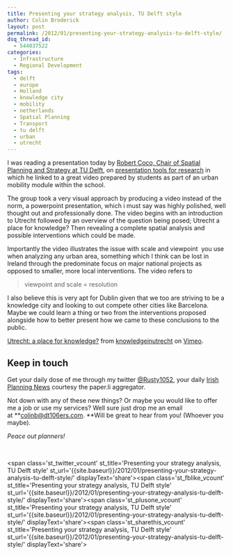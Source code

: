 ```yaml
---
title: Presenting your strategy analysis, TU Delft style
author: Colin Broderick
layout: post
permalink: /2012/01/presenting-your-strategy-analysis-tu-delft-style/
dsq_thread_id:
  - 544037522
categories:
  - Infrastructure
  - Regional Development
tags:
  - delft
  - europe
  - Holland
  - knowledge city
  - mobility
  - netherlands
  - Spatial Planning
  - Transport
  - tu delft
  - urban
  - utrecht
---
```

I was reading a presentation today by <a title="Spatial Planning at TU Delft" href="http://spatialplanningtudelft.eu/" target="_blank">Robert Coco, Chair of Spatial Planning and Strategy at TU Delft</a>, on <a title="Slideshare Presentation" href="http://www.slideshare.net/robrocco/tools-for-research-in-areas-of-design-practice-problem-finding" target="_blank">presentation tools for research</a> in which he linked to a great video prepared by students as part of an urban mobility module within the school.

The group took a very visual approach by producing a video instead of the norm, a powerpoint presentation, which i must say was highly polished, well thought out and professionally done. The video begins with an introduction to Utrecht followed by an overview of the question being posed; Utrecht a place for knowledge? Then revealing a complete spatial analysis and possible interventions which could be made.

Importantly the video illustrates the issue with scale and viewpoint  you use when analyzing any urban area, something which I think can be lost in Ireland through the predominate focus on major national projects as opposed to smaller, more local interventions. The video refers to

> viewpoint and scale = resolution

I also believe this is very apt for Dublin given that we too are striving to be a knowledge city and looking to out compete other cities like Barcelona. Maybe we could learn a thing or two from the interventions proposed alongside how to better present how we came to these conclusions to the public.



[Utrecht: a place for knowledge?][1] from [knowledgeinutrecht][2] on [Vimeo][3].

## Keep in touch

Get your daily dose of me through my twitter [@Rusty1052][4], your daily <a href="http://paper.li/rusty1052/1319808325" target="_blank">Irish Planning News</a> courtesy the paper.li aggregator.

Not down with any of these new things? Or maybe you would like to offer me a job or use my services? Well sure just drop me an email at **colinb@dt106ers.com. **Will be great to hear from you! (Whoever you maybe).

*Peace out planners!*

&nbsp;

<span class='st\_twitter\_vcount' st\_title='Presenting your strategy analysis, TU Delft style' st\_url='{{site.baseurl}}/2012/01/presenting-your-strategy-analysis-tu-delft-style/' displayText='share'></span><span class='st\_fblike\_vcount' st\_title='Presenting your strategy analysis, TU Delft style' st\_url='{{site.baseurl}}/2012/01/presenting-your-strategy-analysis-tu-delft-style/' displayText='share'></span><span class='st\_plusone\_vcount' st\_title='Presenting your strategy analysis, TU Delft style' st\_url='{{site.baseurl}}/2012/01/presenting-your-strategy-analysis-tu-delft-style/' displayText='share'></span><span class='st\_sharethis\_vcount' st\_title='Presenting your strategy analysis, TU Delft style' st\_url='{{site.baseurl}}/2012/01/presenting-your-strategy-analysis-tu-delft-style/' displayText='share'></span>

 [1]: http://vimeo.com/19253276
 [2]: http://vimeo.com/user5858869
 [3]: http://vimeo.com
 [4]: http://twitter.com/rusty1052